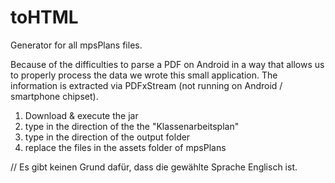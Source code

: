 # toHTML
Generator for all mpsPlans files.

Because of the difficulties to parse a PDF on Android in a way that allows us to properly process the data we wrote this small application.
The information is extracted via PDFxStream (not running on Android / smartphone chipset). 

1. Download & execute the jar
2. type in the direction of the the "Klassenarbeitsplan"
3. type in the direction of the output folder
4. replace the files in the assets folder of mpsPlans

// Es gibt keinen Grund dafür, dass die gewählte Sprache Englisch ist.
